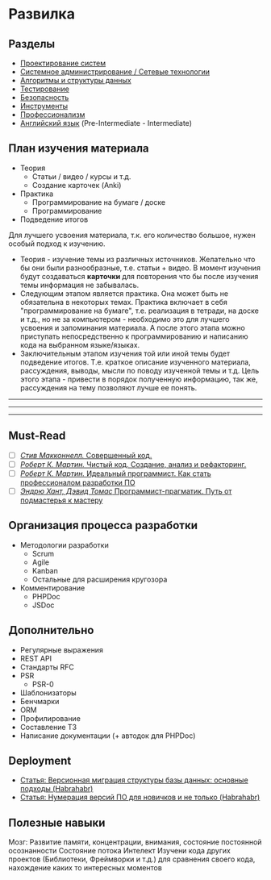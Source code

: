 # Развилка #

## Разделы ##
- [Проектирование систем](https://github.com/Riko1/skills-map/blob/master/sections/design.md)
- [Системное администрирование / Сетевые технологии](https://github.com/Riko1/skills-map/blob/master/sections/system-administration.md)
- [Алгоритмы и структуры данных](https://github.com/Riko1/skills-map/blob/master/sections/algorithm-and-data-structures.md)
- [Тестирование](https://github.com/Riko1/skills-map/blob/master/sections/testing.md)
- [Безопасность](https://github.com/Riko1/skills-map/blob/master/sections/security.md)
- [Инструменты](https://github.com/Riko1/skills-map/blob/master/sections/instruments.md)
- [Профессионализм](https://github.com/Riko1/skills-map/blob/master/sections/professionalism.md)
- [Английский язык](https://github.com/Riko1/skills-map/blob/master/sections/english.md) (Pre-Intermediate - Intermediate)

## План изучения материала ##
- Теория
	- Статьи / видео / курсы и т.д.
	- Создание карточек (Anki)
- Практика
	- Программирование на бумаге / доске
	- Программирование
- Подведение итогов

Для лучшего усвоения материала, т.к. его количество большое, нужен особый подход к изучению. 
* Теория - изучение темы из различных источников. Желательно что бы они были разнообразные, т.е. статьи + видео.
В момент изучения будут создаваться **карточки** для повторения что бы после изучения темы информация не забывалась.
* Следующим этапом является практика. Она может быть не обязательна в некоторых темах. Практика включает в себя "программирование на бумаге", т.е. реализация в тетради, на доске и т.д., но не за компьютером - необходимо это для лучшего усвоения и запоминания материала. А после этого этапа можно приступать непосредственно к программированию и написанию кода на выбранном языке/языках.
* Заключительным этапом изучения той или иной темы будет подведение итогов. Т.е. краткое описание изученного материала, рассуждения, выводы, мысли по поводу изученной темы и т.д. Цель этого этапа - привести в порядок полученную информацию, так же, рассуждения на тему позволяют лучше ее понять.

---
---
---

## Must-Read ##
- [ ] [*Стив Макконнелл.* Совершенный код.](https://www.ozon.ru/context/detail/id/3159814/)
- [ ] [*Роберт К. Мартин.* Чистый код. Создание, анализ и рефакторинг.](https://www.ozon.ru/context/detail/id/142429922/)
- [ ] [*Роберт К. Мартин.* Идеальный программист. Как стать профессионалом разработки ПО](http://www.ozon.ru/context/detail/id/7360633/)
- [ ] [*Эндрю Хант, Дэвид Томас* Программист-прагматик. Путь от подмастерья к мастеру](https://vk.com/doc10903696_333446531?hash=10a140245cf2d45993&dl=e40dce681bc7f6efe1)

## Организация процесса разработки ##
- Методологии разработки
	- Scrum
	- Agile
	- Kanban
	- Остальные для расширения кругозора
- Комментирование
	- PHPDoc
	- JSDoc

## Дополнительно ##
- Регулярные выражения
- REST API
- Стандарты RFC
- PSR
	- PSR-0
- Шаблонизаторы
- Бенчмарки
- ORM
- Профилирование
- Составление ТЗ
- Написание документации (+ автодок для PHPDoc)

## Deployment ##
- [Статья: Версионная миграция структуры базы данных: основные подходы (Habrahabr)](https://habrahabr.ru/post/121265/)
- [Статья: Нумерация версий ПО для новичков и не только (Habrahabr)](https://habrahabr.ru/post/119400/)


## Полезные навыки ##
Мозг:
	Развитие памяти, концентрации, внимания, состояние постоянной осознанности
	Состояние потока
	Интелект
Изучени кода других проектов (Библиотеки, Фреймворки и т.д.) для сравнения своего кода, нахождение каких то интересных моментов

